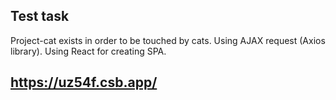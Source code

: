 ## Test task
Project-cat exists in order to be touched by cats.
Using AJAX request (Axios library).
Using React for creating SPA.

## https://uz54f.csb.app/

